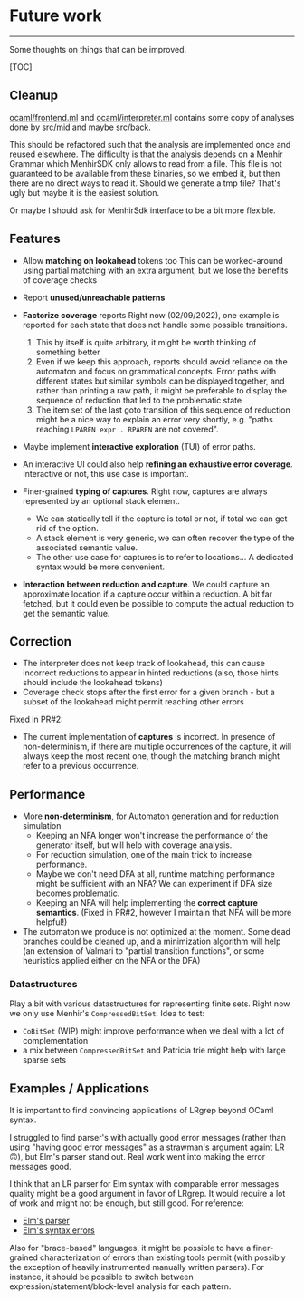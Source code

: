 

# Future work

---

Some thoughts on things that can be improved.

[TOC]

## Cleanup

[ocaml/frontend.ml]() and [ocaml/interpreter.ml]() contains some copy of analyses done by [src/mid]() and maybe [src/back]().

This should be refactored such that the analysis are implemented once and reused elsewhere.
The difficulty is that the analysis depends on a Menhir Grammar which MenhirSDK only allows to read from a file. This file is not guaranteed to be available from these binaries, so we embed it, but then there are no direct ways to read it. Should we generate a tmp file? That's ugly but maybe it is the easiest solution.

Or maybe I should ask for MenhirSdk interface to be a bit more flexible.

## Features

- Allow **matching on lookahead** tokens too
  This can be worked-around using partial matching with an extra argument, but we lose the benefits of coverage checks
- Report **unused/unreachable patterns**

- **Factorize coverage** reports
  Right now (02/09/2022), one example is reported for each state that does not handle some possible transitions. 
  1. This by itself is quite arbitrary, it might be worth thinking of something better
  2. Even if we keep this approach, reports should avoid reliance on the automaton and focus on grammatical concepts. Error paths with different states but similar symbols can be displayed together, and rather than printing a raw path, it might be preferable to display the sequence of reduction that led to the problematic state
  3. The item set of the last goto transition of this sequence of reduction might be a nice way       to explain an error very shortly, e.g. "paths reaching `LPAREN expr . RPAREN` are not covered".
- Maybe implement **interactive exploration** (TUI) of error paths.
- An interactive UI could also help **refining an exhaustive error coverage**. Interactive or not, this use case is important.
- Finer-grained **typing of captures**. Right now, captures are always represented by an optional stack element.
  - We can statically tell if the capture is total or not, if total we can get rid of the option.
  - A stack element is very generic, we can often recover the type of the associated semantic value.
  - The other use case for captures is to refer to locations... A dedicated syntax would be more convenient.
- **Interaction between reduction and capture**. We could capture an approximate location if a capture occur within a reduction. A bit far fetched, but it could even be possible to compute the actual reduction to get the semantic value.

## Correction

- The interpreter does not keep track of lookahead, this can cause incorrect reductions to appear in hinted reductions (also, those hints should include the lookahead tokens)
- Coverage check stops after the first error for a given branch - but a subset of the lookahead might permit reaching other errors

Fixed in PR#2:
- The current implementation of **captures** is incorrect. In presence of non-determinism, if there are multiple occurrences of the capture, it will always keep the most recent one, though the matching branch might refer to a previous occurrence.

## Performance

- More **non-determinism**, for Automaton generation and for reduction simulation
  - Keeping an NFA longer won't increase the performance of the generator itself, but will help with coverage analysis.
  - For reduction simulation, one of the main trick to increase performance.
  - Maybe we don't need DFA at all, runtime matching performance might be sufficient with an NFA? We can experiment if DFA size becomes problematic.
  - Keeping an NFA will help implementing the **correct capture semantics**. (Fixed in PR#2, however I maintain that NFA will be more helpful!)
- The automaton we produce is not optimized at the moment. Some dead branches could be cleaned up, and a minimization algorithm will help (an extension of Valmari to "partial transition functions", or some heuristics applied either on the NFA or the DFA)

### Datastructures

Play a bit with various datastructures for representing finite sets.
Right now we only use Menhir's `CompressedBitSet`. Idea to test:
- `CoBitSet` (WIP) might improve performance when we deal with a lot of
  complementation
- a mix between `CompressedBitSet` and Patricia trie might help with large
  sparse sets

## Examples / Applications

It is important to find convincing applications of LRgrep beyond OCaml syntax.

I struggled to find parser's with actually good error messages (rather than using "having good error messages" as a strawman's argument againt LR 🙃), but Elm's parser stand out. Real work went into making the error messages good.

I think that an LR parser for Elm syntax with comparable error messages quality might be a good argument in favor of LRgrep. It would require a lot of work and might not be enough, but still good. For reference:

- [Elm's parser](https://github.com/elm/compiler/tree/master/compiler/src/Parse)
- [Elm's syntax errors](https://github.com/elm/compiler/blob/master/compiler/src/Reporting/Error/Syntax.hs)

Also for "brace-based" languages, it might be possible to have a finer-grained characterization of errors than existing tools permit (with possibly the exception of heavily instrumented manually written parsers). For instance, it should be possible to switch between expression/statement/block-level analysis for each pattern.
